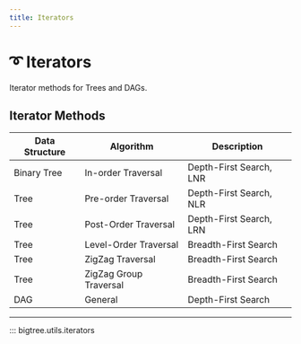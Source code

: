 ```yaml
---
title: Iterators
---
```


# ➰ Iterators

Iterator methods for Trees and DAGs.

## Iterator Methods

| Data Structure | Algorithm                   | Description             |
|----------------|-----------------------------|-------------------------|
| Binary Tree    | In-order Traversal          | Depth-First Search, LNR |
| Tree           | Pre-order Traversal         | Depth-First Search, NLR |
| Tree           | Post-Order Traversal        | Depth-First Search, LRN |
| Tree           | Level-Order Traversal       | Breadth-First Search    |
| Tree           | ZigZag Traversal            | Breadth-First Search    |
| Tree           | ZigZag Group Traversal      | Breadth-First Search    |
| DAG            | General                     | Depth-First Search      |

-----

::: bigtree.utils.iterators
